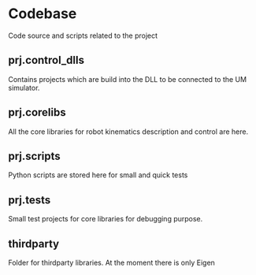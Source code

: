 # Codebase
Code source and scripts related to the project

## prj.control_dlls
Contains projects which are build into the DLL to be connected to the UM simulator.

## prj.corelibs
All the core libraries for robot kinematics description and control are here.

## prj.scripts
Python scripts are stored here for small and quick tests

## prj.tests
Small test projects for core libraries for debugging purpose.

## thirdparty
Folder for thirdparty libraries. At the moment there is only Eigen
